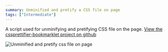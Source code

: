 ```yaml
---
summary: Unminified and pretify a CSS file on page 
tags: ["Intermediate"]
---
```


A script used for unminifying and pretifying CSS file on the page. [View the cssprettifier-bookmarklet project on github](https://github.com/addyosmani/cssprettifier-bookmarklet)

![Unminified and pretify css file on page](/stores-assets/format-minified-css-on-page/demo.gif)

